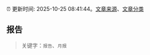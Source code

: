 :alarm_clock: 更新时间: 2025-10-25 08:41:44。[文章来源](/README.md)、[文章分类](/TAGS.md)

## 报告


> 关键字：`报告`、`月报`



